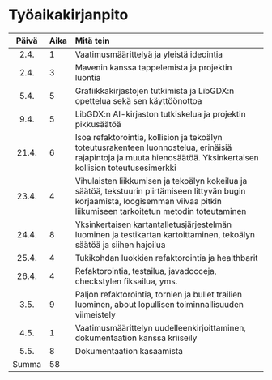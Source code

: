 # Työaikakirjanpito

| Päivä | Aika | Mitä tein  |
| :----:|:-----| :-----|
| 2.4. | 1 | Vaatimusmäärittelyä ja yleistä ideointia |
| 2.4. | 3 | Mavenin kanssa tappelemista ja projektin luontia |
| 5.4. | 5 | Grafiikkakirjastojen tutkimista ja LibGDX:n opettelua sekä sen käyttöönottoa |
| 9.4. | 5 | LibGDX:n AI-kirjaston tutkiskelua ja projektin pikkusäätöä |
| 21.4. | 6 | Isoa refaktorointia, kollision ja tekoälyn toteutusrakenteen luonnostelua, erinäisiä rajapintoja ja muuta hienosäätöä. Yksinkertaisen kollision toteutusesimerkki  |
| 23.4. | 4 | Vihulaisten liikkumisen ja tekoälyn kokeilua ja säätöä, tekstuurin piirtämiseen littyvän bugin korjaamista, loogisemman viivaa pitkin liikumiseen tarkoitetun metodin toteutaminen |
| 24.4. | 8 | Yksinkertaisen kartantalletusjärjestelmän luominen ja testikartan kartoittaminen, tekoälyn säätöä ja siihen hajoilua |
| 25.4. | 4 | Tukikohdan luokkien refaktorointia ja healthbarit |
| 26.4. | 4 | Refaktorointia, testailua, javadocceja, checkstylen fiksailua, yms. |
| 3.5. | 9 | Paljon refaktorointia, tornien ja bullet trailien luominen, about lopullisen toiminnallisuuden viimeistely |
| 4.5. | 1 | Vaatimusmäärittelyn uudelleenkirjoittaminen, dokumentaation kanssa kriiseily |
| 5.5. | 8 | Dokumentaation kasaamista |
| Summa | 58 |
